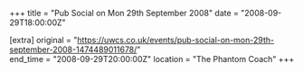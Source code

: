 +++
title = "Pub Social on Mon 29th September 2008"
date = "2008-09-29T18:00:00Z"

[extra]
original = "https://uwcs.co.uk/events/pub-social-on-mon-29th-september-2008-1474489011678/"    
end_time = "2008-09-29T20:00:00Z"
location = "The Phantom Coach"
+++



